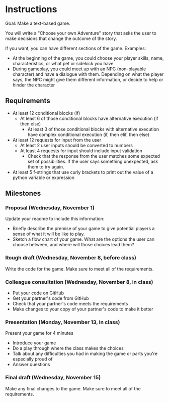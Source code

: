 # Instructions
Goal: Make a text-based game.

You will write a "Choose your own Adventure" story that asks the user to make decisions that change the outcome of the story.

If you want, you can have different sections of the game. Examples:
* At the beginning of the game, you could choose your player skills, name, characteristics, or what pet or sidekick you have
* During gameplay, you could meet up with an NPC (non-playable character) and have a dialogue with them. Depending on what the player says, the NPC might give them different information, or decide to help or hinder the character
## Requirements
* At least 12 conditional blocks (if)
  * At least 6 of those conditional blocks have alternative execution (if then else)
    * At least 3 of those conditional blocks with alternative execution have complex conditional execution (if, then elif, then else)
* At least 12 requests for input from the user
  * At least 2 user inputs should be converted to numbers
  * At least 4 requests for input should include input validation
    * Check that the response from the user matches some expected set of possibilities. If the user says something unexpected, ask them to try again.
* At least 5 f-strings that use curly brackets to print out the value of a python variable or expression
## Milestones
### Proposal (Wednesday, November 1)
Update your readme to include this information:
* Briefly describe the premise of your game to give potential players a sense of what it will be like to play.
* Sketch a flow chart of your game. What are the options the user can choose between, and where will those choices lead them?
### Rough draft (Wednesday, November 8, before class)
Write the code for the game. Make sure to meet all of the requirements.
### Colleague consultation (Wednesday, November 8, in class)
* Put your code on GitHub
* Get your partner's code from GitHub
* Check that your partner's code meets the requirements
* Make changes to your copy of your partner's code to make it better
### Presentation (Monday, November 13, in class)
Present your game for 4 minutes
* Introduce your game
* Do a play through where the class makes the choices
* Talk about any difficulties you had in making the game or parts you're especially proud of
* Answer questions
### Final draft (Wednesday, November 15)
Make any final changes to the game. Make sure to meet all of the requirements.
